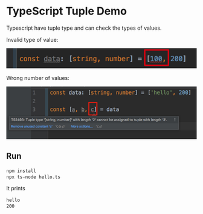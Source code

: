 TypeScript Tuple Demo
=====================

Typescript have tuple type and can check the types of values.

Invalid type of value:

![demo1](./images/demo1.jpg)

Wrong number of values:

![demo2](./images/demo2.jpg)

Run
---

```
npm install
npx ts-node hello.ts
```

It prints

```
hello
200
```
